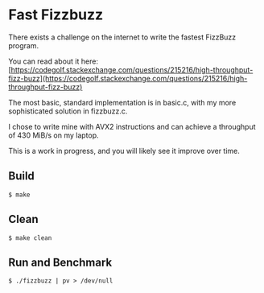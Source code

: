 # Fast Fizzbuzz

There exists a challenge on the internet to write the fastest FizzBuzz program.

You can read about it here: [https://codegolf.stackexchange.com/questions/215216/high-throughput-fizz-buzz](https://codegolf.stackexchange.com/questions/215216/high-throughput-fizz-buzz)

The most basic, standard implementation is in basic.c, with my more sophisticated solution in fizzbuzz.c.

I chose to write mine with AVX2 instructions and can achieve a throughput of 430 MiB/s on my laptop.

This is a work in progress, and you will likely see it improve over time.

## Build

    $ make

## Clean

    $ make clean

## Run and Benchmark

    $ ./fizzbuzz | pv > /dev/null
